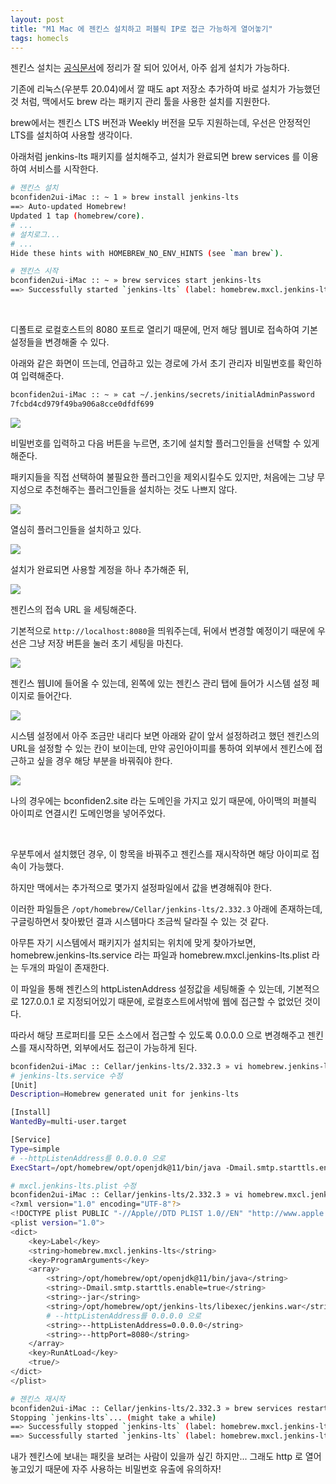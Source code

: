 ```yaml
---
layout: post
title: "M1 Mac 에 젠킨스 설치하고 퍼블릭 IP로 접근 가능하게 열어놓기"
tags: homecls
---
```


젠킨스 설치는 [공식문서](https://www.jenkins.io/doc/book/installing/)에 정리가 잘 되어 있어서, 아주 쉽게 설치가 가능하다.

기존에 리눅스(우분투 20.04)에서 깔 때도 apt 저장소 추가하여 바로 설치가 가능했던 것 처럼, 맥에서도 brew 라는 패키지 관리 툴을 사용한 설치를 지원한다.

brew에서는 젠킨스 LTS 버전과 Weekly 버전을 모두 지원하는데, 우선은 안정적인 LTS를 설치하여 사용할 생각이다.

아래처럼 jenkins-lts 패키지를 설치해주고, 설치가 완료되면 brew services 를 이용하여 서비스를 시작한다.

```bash
# 젠킨스 설치
bconfiden2ui-iMac :: ~ 1 » brew install jenkins-lts
==> Auto-updated Homebrew!
Updated 1 tap (homebrew/core).
# ...
# 설치로그...
# ...
Hide these hints with HOMEBREW_NO_ENV_HINTS (see `man brew`).

# 젠킨스 시작
bconfiden2ui-iMac :: ~ » brew services start jenkins-lts
==> Successfully started `jenkins-lts` (label: homebrew.mxcl.jenkins-lts)
```

<br>

디폴트로 로컬호스트의 8080 포트로 열리기 때문에, 먼저 해당 웹UI로 접속하여 기본 설정들을 변경해줄 수 있다.

아래와 같은 화면이 뜨는데, 언급하고 있는 경로에 가서 초기 관리자 비밀번호를 확인하여 입력해준다.

```bash
bconfiden2ui-iMac :: ~ » cat ~/.jenkins/secrets/initialAdminPassword
7fcbd4cd979f49ba906a8cce0dfdf699
```

<img src="https://user-images.githubusercontent.com/58922834/215726713-1265684b-f0b9-457f-ad89-c754f739a833.png">

<br>

비밀번호를 입력하고 다음 버튼을 누르면, 초기에 설치할 플러그인들을 선택할 수 있게 해준다.

패키지들을 직접 선택하여 불필요한 플러그인을 제외시킬수도 있지만, 처음에는 그냥 무지성으로 추천해주는 플러그인들을 설치하는 것도 나쁘지 않다.

<img src="https://user-images.githubusercontent.com/58922834/215726860-495797f3-2187-4b71-8277-b5c90fc3b3ef.png">

열심히 플러그인들을 설치하고 있다.

<img src="https://user-images.githubusercontent.com/58922834/215726915-cf69444a-a8bb-4078-a410-7335ee050af8.png">

<br>

설치가 완료되면 사용할 계정을 하나 추가해준 뒤,

<img src="https://user-images.githubusercontent.com/58922834/215726811-190df611-9cb2-4690-9bb9-343238f54f7f.png">

<br>

젠킨스의 접속 URL 을 세팅해준다.

기본적으로 ```http://localhost:8080```을 띄워주는데, 뒤에서 변경할 예정이기 때문에 우선은 그냥 저장 버튼을 눌러 초기 세팅을 마친다.

<img src="https://user-images.githubusercontent.com/58922834/215726967-fa9d6ed2-66e4-4950-913e-d04f4534fd3c.png">

<br>

젠킨스 웹UI에 들어올 수 있는데, 왼쪽에 있는 젠킨스 관리 탭에 들어가 시스템 설정 페이지로 들어간다.

<img src="https://user-images.githubusercontent.com/58922834/215727026-703a73fd-ac7e-440c-bc1c-afd5bbf371da.png">

시스템 설정에서 아주 조금만 내리다 보면 아래와 같이 앞서 설정하려고 했던 젠킨스의 URL을 설정할 수 있는 칸이 보이는데, 만약 공인아이피를 통하여 외부에서 젠킨스에 접근하고 싶을 경우 해당 부분을 바꿔줘야 한다.

<img src="https://user-images.githubusercontent.com/58922834/215727057-7117bb54-5e1f-4c8b-882e-962c4a7dce99.png">

나의 경우에는 bconfiden2.site 라는 도메인을 가지고 있기 때문에, 아이맥의 퍼블릭 아이피로 연결시킨 도메인명을 넣어주었다.

<br>

우분투에서 설치했던 경우, 이 항목을 바꿔주고 젠킨스를 재시작하면 해당 아이피로 접속이 가능했다.

하지만 맥에서는 추가적으로 몇가지 설정파일에서 값을 변경해줘야 한다.

이러한 파일들은 ```/opt/homebrew/Cellar/jenkins-lts/2.332.3``` 아래에 존재하는데, 구글링하면서 찾아봤던 결과 시스템마다 조금씩 달라질 수 있는 것 같다.

아무튼 자기 시스템에서 패키지가 설치되는 위치에 맞게 찾아가보면, homebrew.jenkins-lts.service 라는 파일과 homebrew.mxcl.jenkins-lts.plist 라는 두개의 파일이 존재한다.

이 파일을 통해 젠킨스의 httpListenAddress 설정값을 세팅해줄 수 있는데, 기본적으로 127.0.0.1 로 지정되어있기 때문에, 로컬호스트에서밖에 웹에 접근할 수 없었던 것이다.

따라서 해당 프로퍼티를 모든 소스에서 접근할 수 있도록 0.0.0.0 으로 변경해주고 젠킨스를 재시작하면, 외부에서도 접근이 가능하게 된다.

```bash
bconfiden2ui-iMac :: Cellar/jenkins-lts/2.332.3 » vi homebrew.jenkins-lts.service
# jenkins-lts.service 수정
[Unit]
Description=Homebrew generated unit for jenkins-lts

[Install]
WantedBy=multi-user.target

[Service]
Type=simple
# --httpListenAddress를 0.0.0.0 으로
ExecStart=/opt/homebrew/opt/openjdk@11/bin/java -Dmail.smtp.starttls.enable=true -jar /opt/homebrew/opt/jenkins-lts/libexec/jenkins.war --httpListenAddress=0.0.0.0 --httpPort=8080

# mxcl.jenkins-lts.plist 수정
bconfiden2ui-iMac :: Cellar/jenkins-lts/2.332.3 » vi homebrew.mxcl.jenkins-lts.plist
<?xml version="1.0" encoding="UTF-8"?>
<!DOCTYPE plist PUBLIC "-//Apple//DTD PLIST 1.0//EN" "http://www.apple.com/DTDs/PropertyList-1.0.dtd">
<plist version="1.0">
<dict>
	<key>Label</key>
	<string>homebrew.mxcl.jenkins-lts</string>
	<key>ProgramArguments</key>
	<array>
		<string>/opt/homebrew/opt/openjdk@11/bin/java</string>
		<string>-Dmail.smtp.starttls.enable=true</string>
		<string>-jar</string>
		<string>/opt/homebrew/opt/jenkins-lts/libexec/jenkins.war</string>
        # --httpListenAddress를 0.0.0.0 으로
		<string>--httpListenAddress=0.0.0.0</string>
		<string>--httpPort=8080</string>
	</array>
	<key>RunAtLoad</key>
	<true/>
</dict>
</plist>

# 젠킨스 재시작
bconfiden2ui-iMac :: Cellar/jenkins-lts/2.332.3 » brew services restart jenkins-lts
Stopping `jenkins-lts`... (might take a while)
==> Successfully stopped `jenkins-lts` (label: homebrew.mxcl.jenkins-lts)
==> Successfully started `jenkins-lts` (label: homebrew.mxcl.jenkins-lts)
```

내가 젠킨스에 보내는 패킷을 보려는 사람이 있을까 싶긴 하지만... 그래도 http 로 열어놓고있기 때문에 자주 사용하는 비밀번호 유출에 유의하자!